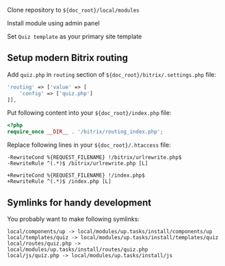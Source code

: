 Clone repository to `${doc_root}/local/modules`

Install module using admin panel

Set `Quiz template` as your primary site template

## Setup modern Bitrix routing

Add `quiz.php` in `routing` section of `${doc_root}/bitrix/.settings.php` file:

```php
'routing' => ['value' => [
	'config' => ['quiz.php']
]],
```

Put following content into your `${doc_root}/index.php` file:

```php
<?php
require_once __DIR__ . '/bitrix/routing_index.php';
```

Replace following lines in your `${doc_root}/.htaccess` file:

```
-RewriteCond %{REQUEST_FILENAME} !/bitrix/urlrewrite.php$
-RewriteRule ^(.*)$ /bitrix/urlrewrite.php [L]

+RewriteCond %{REQUEST_FILENAME} !/index.php$
+RewriteRule ^(.*)$ /index.php [L]
```

## Symlinks for handy development

You probably want to make following symlinks:

```
local/components/up -> local/modules/up.tasks/install/components/up
local/templates/quiz -> local/modules/up.tasks/install/templates/quiz
local/routes/quiz.php -> local/modules/up.tasks/install/routes/quiz.php
local/js/quiz.php -> local/modules/up.tasks/install/js
```
